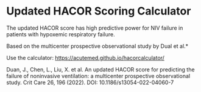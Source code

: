# Updated HACOR Scoring Calculator

The updated HACOR score has high predictive power for NIV failure in patients with hypoxemic respiratory failure.

Based on the multicenter prospective observational study by Dual et al.*

Use the calculator: https://acutemed.github.io/hacorcalculator/


Duan, J., Chen, L., Liu, X. et al. An updated HACOR score for predicting the failure of noninvasive ventilation: a multicenter prospective observational study. Crit Care 26, 196 (2022). DOI: 10.1186/s13054-022-04060-7
